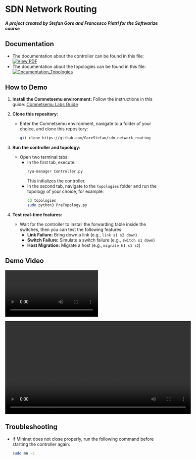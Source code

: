 # SDN Network Routing

##### A project created by Stefan Gore and Francesco Pietri for the Softwarize course

## Documentation

- The documentation about the controller can be found in this file: [![View PDF](https://img.shields.io/badge/View-PDF-red)](Softwarized_Network.pdf)
- The documentation about the topologies can be found in this file: [![Documentation_Topologies](https://img.shields.io/badge/README-Book-orange?logo=readthedocs)](topologies/README.md)

## How to Demo

1. **Install the Comnetsemu environment:** Follow the instructions in this guide: [Comnetsemu Labs Guide](https://www.granelli-lab.org/researches/relevant-projects/comnetsemu-labs)
   
2. **Clone this repository:**
   - Enter the Comnetsemu environment, navigate to a folder of your choice, and clone this repository:
     ```bash
     git clone https://github.com/GoreStefan/sdn_network_routing
     ```

3. **Run the controller and topology:**
   - Open two terminal tabs:
     - In the first tab, execute:
       ```bash
       ryu-manager Controller.py
       ```
       This initializes the controller.
     - In the second tab, navigate to the `topologies` folder and run the topology of your choice, for example:
       ```bash
       cd topologies
       sudo python3 PreTopology.py
       ```

4. **Test real-time features:**
   - Wait for the controller to install the forwarding table inside the switches, then you can test the following features:
     - **Link Failure:** Bring down a link (e.g., `link s1 s2 down`)
     - **Switch Failure:** Simulate a switch failure (e.g., `switch s1 down`)
     - **Host Migration:** Migrate a host (e.g., `migrate h1 s1 s2`)

## Demo Video
![Demo Video](DemoSoftwarize.mp4)

<video width="600" controls>
  <source src="DemoSoftwarize.mp4" type="video/mp4">
  Your browser does not support the video tag.
</video>


## Troubleshooting

- If Mininet does not close properly, run the following command before starting the controller again:
  ```bash
  sudo mn -c
